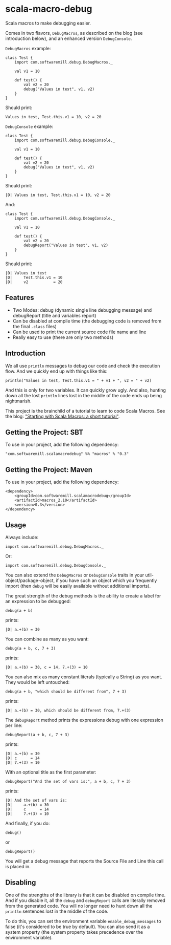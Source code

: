 scala-macro-debug
=================

Scala macros to make debugging easier.

Comes in two flavors, `DebugMacros`, as described on the blog (see introduction below),
and an enhanced version `DebugConsole`.

`DebugMacros` example:

    class Test {
        import com.softwaremill.debug.DebugMacros._

        val v1 = 10

        def test() {
            val v2 = 20
            debug("Values in test", v1, v2)
        }
    }

Should print:

    Values in test, Test.this.v1 = 10, v2 = 20

`DebugConsole` example:

    class Test {
        import com.softwaremill.debug.DebugConsole._

        val v1 = 10

        def test() {
            val v2 = 20
            debug("Values in test", v1, v2)
        }
    }

Should print:

    |D| Values in test, Test.this.v1 = 10, v2 = 20

And:

    class Test {
        import com.softwaremill.debug.DebugConsole._

        val v1 = 10

        def test() {
            val v2 = 20
            debugReport("Values in test", v1, v2)
        }
    }

Should print:

    |D| Values in test
    |D|     Test.this.v1 = 10
    |D|     v2           = 20

Features
--------

- Two Modes: debug (dynamic single line debugging message) and debugReport (title and variables report)
- Can be disabled at compile time (the debugging code is removed from the final `.class` files)
- Can be used to print the current source code file name and line
- Really easy to use (there are only two methods)

Introduction
------------

We all use `println` messages to debug our code and check the execution flow. And we quickly end up with things like this:

    println("Values in test, Test.this.v1 = " + v1 + ", v2 = " + v2)

And this is only for two variables. It can quickly grow ugly. And also, hunting down all the lost `println` lines lost in the middle of the code ends up being nightmarish.

This project is the brainchild of a tutorial to learn to code Scala Macros. See the blog: ["Starting with Scala Macros: a short tutorial"](http://www.warski.org/blog/2012/12/starting-with-scala-macros-a-short-tutorial/).

Getting the Project: SBT
------------------------

To use in your project, add the following dependency:

    "com.softwaremill.scalamacrodebug" %% "macros" % "0.3"

Getting the Project: Maven
--------------------------

To use in your project, add the following dependency:

    <dependency>
        <groupId>com.softwaremill.scalamacrodebug</groupId>
        <artifactId>macros_2.10</artifactId>
        <version>0.3</version>
    </dependency>

Usage
-----

Always include:

    import com.softwaremill.debug.DebugMacros._

Or:

    import com.softwaremill.debug.DebugConsole._

You can also extend the `DebugMacros` or `DebugConsole` traits in your util-object/package-object, if you have such
an object which you frequently import (then `debug` will be easily available without additional imports).

The great strength of the debug methods is the ability to create a label for an expression to be debugged:

    debug(a + b)

prints:

    |D| a.+(b) = 30

You can combine as many as you want:

    debug(a + b, c, 7 + 3)

prints:

    |D| a.+(b) = 30, c = 14, 7.+(3) = 10

You can also mix as many constant literals (typically a String) as you want. They would be left untouched:

    debug(a + b, "which should be different from", 7 + 3)

prints:

    |D| a.+(b) = 30, which should be different from, 7.+(3)

The `debugReport` method prints the expressions debug with one expression per line:

    debugReport(a + b, c, 7 + 3)

prints:

    |D| a.+(b) = 30
    |D| c      = 14
    |D| 7.+(3) = 10

With an optional title as the first parameter:

    debugReport("And the set of vars is:", a + b, c, 7 + 3)

prints:

    |D| And the set of vars is:
    |D|     a.+(b) = 30
    |D|     c      = 14
    |D|     7.+(3) = 10


And finally, if you do:

    debug()

or

    debugReport()

You will get a debug message that reports the Source File and Line this call is placed in.


Disabling
---------

One of the strengths of the library is that it can be disabled on compile time. And if you disable it, all the `debug` and `debugReport` calls are literally removed from the generated code. You will no longer need to hunt down all the `println` sentences lost in the middle of the code.

To do this, you can set the environment variable `enable_debug_messages` to false (it's considered to be true by default). You can also send it as a system property (the system  property takes precedence over the environment variable).




